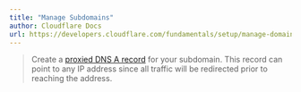 ```yaml
---
title: "Manage Subdomains"
author: Cloudflare Docs
url: https://developers.cloudflare.com/fundamentals/setup/manage-domains/manage-subdomains/#set-up-redirects
---
```


> Create a [proxied DNS A record](https://developers.cloudflare.com/dns/manage-dns-records/how-to/create-dns-records/) for your subdomain. This record can point to any IP address since all traffic will be redirected prior to reaching the address.



